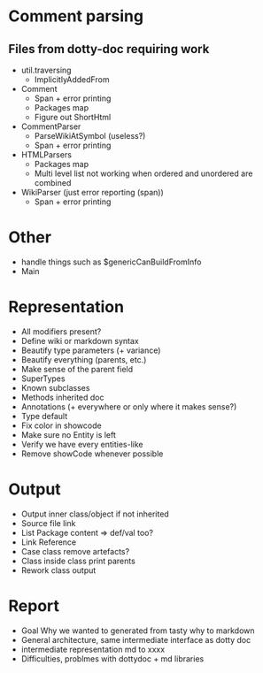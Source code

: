 # Comment parsing
## Files from dotty-doc requiring work
* util.traversing
  * ImplicitlyAddedFrom
* Comment
  * Span + error printing
  * Packages map
  * Figure out ShortHtml
* CommentParser
  * ParseWikiAtSymbol (useless?)
  * Span + error printing
* HTMLParsers
  * Packages map
  * Multi level list not working when ordered and unordered are combined
* WikiParser (just error reporting (span))
  * Span + error printing

# Other
* handle things such as $genericCanBuildFromInfo
* Main

# Representation
* All modifiers present?
* Define wiki or markdown syntax
* Beautify type parameters (+ variance)
* Beautify everything (parents, etc.)
* Make sense of the parent field
* SuperTypes
* Known subclasses
* Methods inherited doc
* Annotations (+ everywhere or only where it makes sense?)
* Type default
* Fix color in showcode
* Make sure no Entity is left
* Verify we have every entities-like
* Remove showCode whenever possible

# Output
* Output inner class/object if not inherited
* Source file link
* List Package content => def/val too?
* Link Reference
* Case class remove artefacts?
* Class inside class print parents
* Rework class output

# Report
* Goal Why we wanted to generated from tasty why to markdown
* General architecture, same intermediate interface as dotty doc
* intermediate representation md to xxxx
* Difficulties, problmes with dottydoc + md libraries
